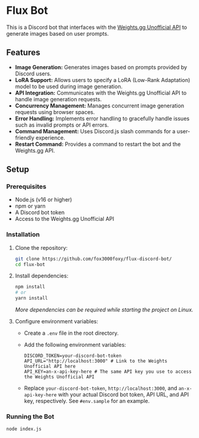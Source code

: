 # Flux Bot

This is a Discord bot that interfaces with the [Weights.gg Unofficial API](https://github.com/fox3000foxy/weights.gg-api) to generate images based on user prompts.

## Features

-   **Image Generation:** Generates images based on prompts provided by Discord users.
-   **LoRA Support:** Allows users to specify a LoRA (Low-Rank Adaptation) model to be used during image generation.
-   **API Integration:** Communicates with the Weights.gg Unofficial API to handle image generation requests.
-   **Concurrency Management:** Manages concurrent image generation requests using browser spaces.
-   **Error Handling:** Implements error handling to gracefully handle issues such as invalid prompts or API errors.
-   **Command Management:** Uses Discord.js slash commands for a user-friendly experience.
-   **Restart Command:** Provides a command to restart the bot and the Weights.gg API.

## Setup

### Prerequisites

-   Node.js (v16 or higher)
-   npm or yarn
-   A Discord bot token
-   Access to the Weights.gg Unofficial API

### Installation

1.  Clone the repository:

    ```bash
    git clone https://github.com/fox3000foxy/flux-discord-bot/
    cd flux-bot
    ```

2.  Install dependencies:

    ```bash
    npm install
    # or
    yarn install
    ```

    *More dependencies can be required while starting the project on Linux.*

3.  Configure environment variables:

    -   Create a `.env` file in the root directory.
    -   Add the following environment variables:

        ```
        DISCORD_TOKEN=your-discord-bot-token
        API_URL="http://localhost:3000" # Link to the Weights Unofficial API here
        API_KEY=an-x-api-key-here # The same API key you use to access the Weights Unofficial API
        ```

    -   Replace `your-discord-bot-token`, `http://localhost:3000`, and `an-x-api-key-here` with your actual Discord bot token, API URL, and API key, respectively.  See `#env.sample` for an example.

### Running the Bot

```bash
node index.js
